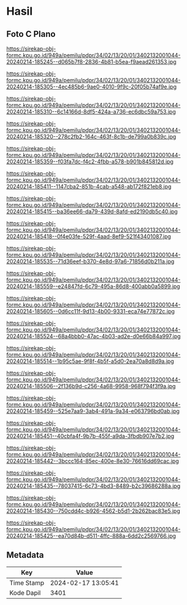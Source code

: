 # Hasil

## Foto C Plano

https://sirekap-obj-formc.kpu.go.id/949a/pemilu/pdpr/34/02/13/20/01/3402132001044-20240214-185245--d065b7f8-2836-4b81-b5ea-f9aead261353.jpg

https://sirekap-obj-formc.kpu.go.id/949a/pemilu/pdpr/34/02/13/20/01/3402132001044-20240214-185305--4ec485b6-9ae0-4010-9f9c-20f05b74af9e.jpg

https://sirekap-obj-formc.kpu.go.id/949a/pemilu/pdpr/34/02/13/20/01/3402132001044-20240214-185310--6c14166d-8df5-424a-a736-ec6dbc59a753.jpg

https://sirekap-obj-formc.kpu.go.id/949a/pemilu/pdpr/34/02/13/20/01/3402132001044-20240214-185320--278c2fb2-164c-463f-8c1b-de799a0b839c.jpg

https://sirekap-obj-formc.kpu.go.id/949a/pemilu/pdpr/34/02/13/20/01/3402132001044-20240214-185359--f03fa7dc-f4c2-4fbb-a578-b901b845812d.jpg

https://sirekap-obj-formc.kpu.go.id/949a/pemilu/pdpr/34/02/13/20/01/3402132001044-20240214-185411--1147cba2-851b-4cab-a548-ab172f821eb8.jpg

https://sirekap-obj-formc.kpu.go.id/949a/pemilu/pdpr/34/02/13/20/01/3402132001044-20240214-185415--ba36ee66-da79-439d-8afd-ed2190db5c40.jpg

https://sirekap-obj-formc.kpu.go.id/949a/pemilu/pdpr/34/02/13/20/01/3402132001044-20240214-185418--0f4e03fe-529f-4aad-8ef9-521f43401087.jpg

https://sirekap-obj-formc.kpu.go.id/949a/pemilu/pdpr/34/02/13/20/01/3402132001044-20240214-185535--71d36eef-b370-4e8d-97a6-71856d0b211a.jpg

https://sirekap-obj-formc.kpu.go.id/949a/pemilu/pdpr/34/02/13/20/01/3402132001044-20240214-185559--e24847fd-6c79-495a-86d8-400abb0a5899.jpg

https://sirekap-obj-formc.kpu.go.id/949a/pemilu/pdpr/34/02/13/20/01/3402132001044-20240214-185605--0d6cc11f-9d13-4b00-9331-eca74e77872c.jpg

https://sirekap-obj-formc.kpu.go.id/949a/pemilu/pdpr/34/02/13/20/01/3402132001044-20240214-185524--68a4bbb0-47ac-4b03-ad2e-d0e66b84a997.jpg

https://sirekap-obj-formc.kpu.go.id/949a/pemilu/pdpr/34/02/13/20/01/3402132001044-20240214-185514--1b95c5ae-9f8f-4b5f-a5d0-2ea70a8d8d9a.jpg

https://sirekap-obj-formc.kpu.go.id/949a/pemilu/pdpr/34/02/13/20/01/3402132001044-20240214-185506--2f136b9d-c256-4a68-9958-968f794f3f9a.jpg

https://sirekap-obj-formc.kpu.go.id/949a/pemilu/pdpr/34/02/13/20/01/3402132001044-20240214-185459--525e7aa9-3ab4-491a-9a34-e063796bd0ab.jpg

https://sirekap-obj-formc.kpu.go.id/949a/pemilu/pdpr/34/02/13/20/01/3402132001044-20240214-185451--40cbfa4f-9b7b-455f-a9da-3fbdb907e7b2.jpg

https://sirekap-obj-formc.kpu.go.id/949a/pemilu/pdpr/34/02/13/20/01/3402132001044-20240214-185442--3bccc164-85ec-400e-8e30-76616dd69cac.jpg

https://sirekap-obj-formc.kpu.go.id/949a/pemilu/pdpr/34/02/13/20/01/3402132001044-20240214-185435--78037415-6c73-4bd3-8489-b2c39686288a.jpg

https://sirekap-obj-formc.kpu.go.id/949a/pemilu/pdpr/34/02/13/20/01/3402132001044-20240214-185430--750cdd4c-b926-4562-b5d1-2b262bac83e5.jpg

https://sirekap-obj-formc.kpu.go.id/949a/pemilu/pdpr/34/02/13/20/01/3402132001044-20240214-185425--ea70d84b-d511-4ffc-888a-6dd2c2569766.jpg


## Metadata

| Key        | Value               |
| ---------- | ------------------- |
| Time Stamp | 2024-02-17 13:05:41 |
| Kode Dapil | 3401                |




